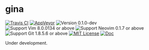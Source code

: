 gina
==============================================================================
[![Travis CI](https://img.shields.io/travis/lambdalisue/gina.vim/master.svg?style=flat-square&label=Travis%20CI)](https://travis-ci.org/lambdalisue/gina.vim)
[![AppVeyor](https://img.shields.io/appveyor/ci/lambdalisue/gina-vim/master.svg?style=flat-square&label=AppVeyor)](https://ci.appveyor.com/project/lambdalisue/gina-vim/branch/master)
![Version 0.1.0-dev](https://img.shields.io/badge/version-0.1.0--dev-yellow.svg?style=flat-square)
![Support Vim 8.0.0134 or above](https://img.shields.io/badge/support-Vim%208.0.0134%20or%20above-yellowgreen.svg?style=flat-square)
![Support Neovim 0.1.7 or above](https://img.shields.io/badge/support-Neovim%200.1.7%20or%20above-yellowgreen.svg?style=flat-square)
![Support Git 1.8.5.6 or above](https://img.shields.io/badge/support-Git%201.8.5.6%20or%20above-green.svg?style=flat-square)
[![MIT License](https://img.shields.io/badge/license-MIT-blue.svg?style=flat-square)](LICENSE.md)
[![Doc](https://img.shields.io/badge/doc-%3Ah%20gina-orange.svg?style=flat-square)](doc/gina.txt)


Under development.
